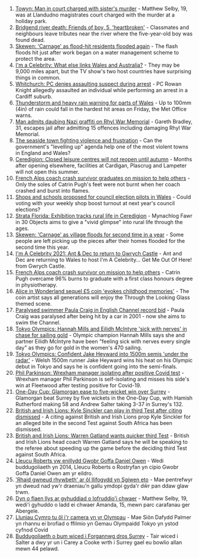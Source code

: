 1. [Towyn: Man in court charged with sister's murder](https://www.bbc.co.uk/news/uk-wales-58068097) - Matthew Selby, 19, was at Llandudno magistrates court charged with the murder at a holiday park.
2. [Bridgend river death: Friends of boy, 5, 'heartbroken'](https://www.bbc.co.uk/news/uk-wales-58069625) - Classmates and neighbours leave tributes near the river where the five-year-old boy was found dead.
3. [Skewen: 'Carnage' as flood-hit residents flooded again](https://www.bbc.co.uk/news/uk-wales-58077730) - The flash floods hit just after work began on a water management scheme to protect the area.
4. [I'm a Celebrity: What else links Wales and Australia?](https://www.bbc.co.uk/news/uk-wales-58075201) - They may be 9,000 miles apart, but the TV show's two host countries have surprising things in common.
5. [Whitchurch: PC denies assaulting suspect during arrest](https://www.bbc.co.uk/news/uk-wales-58077079) - PC Rowan Knight allegedly assaulted an individual while performing an arrest in a Cardiff suburb.
6. [Thunderstorm and heavy rain warning for parts of Wales](https://www.bbc.co.uk/news/uk-wales-58071768) - Up to 100mm (4in) of rain could fall in the hardest hit areas on Friday, the Met Office warns.
7. [Man admits daubing Nazi graffiti on Rhyl War Memorial](https://www.bbc.co.uk/news/uk-wales-58071770) - Gareth Bradley, 31, escapes jail after admitting 15 offences including damaging Rhyl War Memorial.
8. [The seaside town fighting violence and frustration](https://www.bbc.co.uk/news/uk-58029524) - Can the government's "levelling up" agenda help one of the most violent towns in England and Wales?
9. [Ceredigion: Closed leisure centres will not reopen until autumn](https://www.bbc.co.uk/news/uk-wales-58068098) - Months after opening elsewhere, facilities at Cardigan, Plascrug and Lampeter will not open this summer.
10. [French Alps coach crash survivor graduates on mission to help others](https://www.bbc.co.uk/news/uk-wales-58059974) - Only the soles of Catrin Pugh's feet were not burnt when her coach crashed and burst into flames.
11. [Shops and schools proposed for council election pilots in Wales](https://www.bbc.co.uk/news/uk-wales-politics-58060044) - Could voting with your weekly shop boost turnout at next year's council elections?
12. [Strata Florida: Exhibition tracks rural life in Ceredigion](https://www.bbc.co.uk/news/uk-wales-58061893) - Mynachlog Fawr in 30 Objects aims to give a "vivid glimpse" into rural life through the ages.
13. [Skewen: 'Carnage' as village floods for second time in a year](https://www.bbc.co.uk/news/uk-wales-58080833) - Some people are left picking up the pieces after their homes flooded for the second time this year.
14. [I'm A Celebrity 2021: Ant & Dec to return to Gwrych Castle](https://www.bbc.co.uk/news/uk-wales-58071771) - Ant and Dec are returning to Wales to host I'm A Celebrity... Get Me Out Of Here! from Gwrych Castle.
15. [French Alps coach crash survivor on mission to help others](https://www.bbc.co.uk/news/uk-wales-58065023) - Catrin Pugh overcame 96% burns to graduate with a first class honours degree in physiotherapy.
16. [Alice in Wonderland sequel £5 coin 'evokes childhood memories'](https://www.bbc.co.uk/news/uk-wales-58055788) - The coin artist says all generations will enjoy the Through the Looking Glass themed scene.
17. [Paralysed swimmer Paula Craig in English Channel record bid](https://www.bbc.co.uk/news/uk-wales-58039094) - Paula Craig was paralysed after being hit by a car in 2001 - now she aims to swim the Channel.
18. [Tokyo Olympics: Hannah Mills and Eilidh McIntyre 'sick with nerves' in chase for sailing gold](https://www.bbc.co.uk/sport/av/olympics/58046824) - Olympic champion Hannah Mills says she and partner Eilidh McIntyre have been "feeling sick with nerves every single day" as they go for gold in the women's 470 sailing.
19. [Tokyo Olympics: Confident Jake Heyward into 1500m semis 'under the radar'](https://www.bbc.co.uk/sport/av/olympics/58068287) - Welsh 1500m runner Jake Heyward wins his heat on his Olympic debut in Tokyo and says he is confident going into the semi-finals.
20. [Phil Parkinson: Wrexham manager isolating after positive Covid test](https://www.bbc.co.uk/sport/football/58077261) - Wrexham manager Phil Parkinson is self-isolating and misses his side's win at Fleetwood after testing positive for Covid-19.
21. [One-Day Cup: Glamorgan ease to five-wicket win over Surrey](https://www.bbc.co.uk/sport/cricket/58076807) - Glamorgan beat Surrey by five wickets in the One-Day Cup, with Hamish Rutherford making 58 and Andrew Salter taking 3-37 in Surrey's 132.
22. [British and Irish Lions: Kyle Sinckler can play in third Test after citing dismissed](https://www.bbc.co.uk/sport/rugby-union/58073121) - A citing against British and Irish Lions prop Kyle Sinckler for an alleged bite in the second Test against South Africa has been dismissed.
23. [British and Irish Lions: Warren Gatland wants quicker third Test](https://www.bbc.co.uk/sport/rugby-union/58073124) - British and Irish Lions head coach Warren Gatland says he will be speaking to the referee about speeding up the game before the deciding third Test against South Africa.
24. [Lleucu Roberts yw enillydd Gwobr Goffa Daniel Owen](https://www.bbc.co.uk/newyddion/58070480) - Wedi buddugoliaeth yn 2014, Lleucu Roberts o Rostryfan yn cipio Gwobr Goffa Daniel Owen am yr eildro.
25. ['Rhaid gwneud rhywbeth' ar ôl llifogydd yn Sgiwen eto](https://www.bbc.co.uk/newyddion/58075231) - Mae pentrefwyr yn dweud nad yw'r draeniau'n gallu ymdopi gyda'r dŵr pan ddaw glaw trwm.
26. [Dyn o flaen llys ar gyhuddiad o lofruddio'i chwaer](https://www.bbc.co.uk/newyddion/58071638) - Matthew Selby, 19, wedi'i gyhuddo o ladd ei chwaer Amanda, 15, mewn parc carafanau ger Abergele.
27. [Lluniau Cymro tu ôl i'r camera yn yr Olympau](https://www.bbc.co.uk/newyddion/58074325) - Mae Siôn Dafydd Palmer yn rhannu ei brofiad o ffilmio yn Gemau Olympaidd Tokyo yn ystod cyfnod Covid
28. [Buddugoliaeth o bum wiced i Forgannwg dros Surrey](https://www.bbc.co.uk/newyddion/58078353) - Tair wiced i Salter a dwy yr un i Carey a Cooke wrth i Surrey gael eu bowlio allan mewn 44 pelawd.
